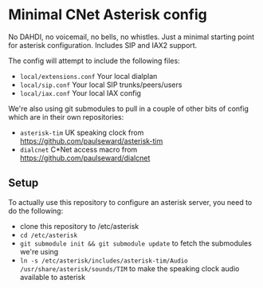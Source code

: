 # Minimal CNet Asterisk config

No DAHDI, no voicemail, no bells, no whistles.  Just a minimal starting point for asterisk configuration.  Includes SIP and IAX2 support.

The config will attempt to include the following files:
* `local/extensions.conf` Your local dialplan
* `local/sip.conf` Your local SIP trunks/peers/users
* `local/iax.conf` Your local IAX config

We're also using git submodules to pull in a couple of other bits of config which are in their own repositories:
* `asterisk-tim` UK speaking clock from https://github.com/paulseward/asterisk-tim
* `dialcnet` C*Net access macro from https://github.com/paulseward/dialcnet

## Setup
To actually use this repository to configure an asterisk server, you need to do the following:

* clone this repository to /etc/asterisk
* `cd /etc/asterisk` 
* `git submodule init && git submodule update` to fetch the submodules we're using
* `ln -s /etc/asterisk/includes/asterisk-tim/Audio /usr/share/asterisk/sounds/TIM` to make the speaking clock audio available to asterisk
